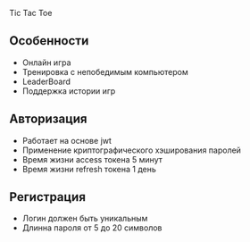 Tic Tac Toe

## Особенности
- Онлайн игра
- Тренировка с непобедимым компьютером
- LeaderBoard
- Поддержка истории игр

## Авторизация
- Работает на основе jwt
- Применение криптографического хэширования паролей
- Время жизни access токена 5 минут
- Время жизни refresh токена 1 день

## Регистрация
- Логин должен быть уникальным
- Длинна пароля от 5 до 20 символов
